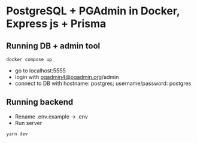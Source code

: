 # PostgreSQL + PGAdmin in Docker,  Express js + Prisma 

## Running DB + admin tool
```
docker compose up
```
* go to localhost:5555
* login with pgadmin4@pgadmin.org/admin
* connect to DB with hostname: postgres; username/password: postgres

## Running backend

* Rename .env.example -> .env
* Run server
```
yarn dev
```
